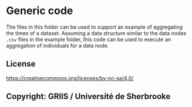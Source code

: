 # Generic code

The files in this folder can be used to support an example of aggregating the times of a dataset.
Assuming a data structure similar to the data nodes `.csv` files in the example folder, this code can be used to execute an aggregation of individuals for a data node.

## License

https://creativecommons.org/licenses/by-nc-sa/4.0/

## Copyright: GRIIS / Université de Sherbrooke
